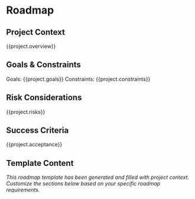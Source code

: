# Roadmap

## Project Context
{{project.overview}}

## Goals & Constraints
Goals: {{project.goals}}
Constraints: {{project.constraints}}

## Risk Considerations
{{project.risks}}

## Success Criteria
{{project.acceptance}}

## Template Content
*This roadmap template has been generated and filled with project context. Customize the sections below based on your specific roadmap requirements.*

